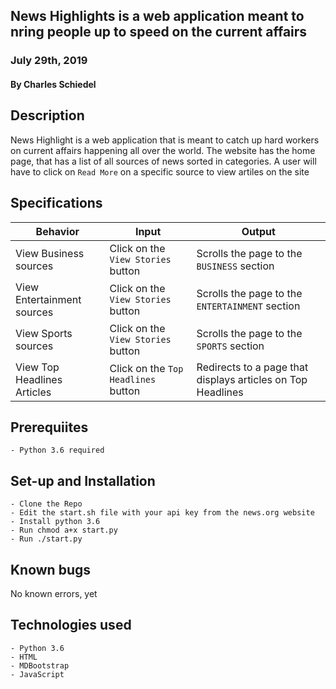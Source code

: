 ## News Highlights is a web application meant to nring people up to speed on the current affairs

### July 29th, 2019
#### By Charles Schiedel

## Description
News Highlight is a web application that is meant to catch up hard workers on current affairs happening all over the world.
The website has the home page, that has a list of all sources of news sorted in categories.
A user will have to click on `Read More` on a specific source to view artiles on the site

## Specifications
| Behavior            | Input                         | Output                        | 
| ------------------- | ----------------------------- | ----------------------------- |
| View Business sources | Click on the `View Stories` button | Scrolls the page to the `BUSINESS` section |
| View Entertainment sources | Click on the `View Stories` button | Scrolls the page to the `ENTERTAINMENT` section |
| View Sports sources | Click on the `View Stories` button | Scrolls the page to the `SPORTS` section |
| View Top Headlines Articles | Click on the `Top Headlines` button | Redirects to a page that displays articles on Top Headlines |

## Prerequiites
    - Python 3.6 required


## Set-up and Installation
    - Clone the Repo
    - Edit the start.sh file with your api key from the news.org website
    - Install python 3.6
    - Run chmod a+x start.py
    - Run ./start.py

## Known bugs
No known errors, yet

## Technologies used
    - Python 3.6
    - HTML
    - MDBootstrap
    - JavaScript

